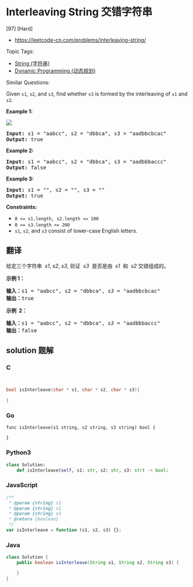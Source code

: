 # Interleaving String 交错字符串

[97] [Hard]

- https://leetcode-cn.com/problems/interleaving-string/

Topic Tags:

- [String (字符串)](https://leetcode-cn.com/tag/string/)
- [Dynamic Programming (动态规划)](https://leetcode-cn.com/tag/dynamic-programming/)

Similar Questions:

Given `s1`, `s2`, and `s3`, find whether `s3` is formed by the interleaving of `s1` and `s2`.

**Example 1:**

![](https://assets.leetcode.com/uploads/2020/09/02/interleave.jpg)

<pre><strong>Input:</strong> s1 = "aabcc", s2 = "dbbca", s3 = "aadbbcbcac"
<strong>Output:</strong> true
</pre>

**Example 2:**

<pre><strong>Input:</strong> s1 = "aabcc", s2 = "dbbca", s3 = "aadbbbaccc"
<strong>Output:</strong> false
</pre>

**Example 3:**

<pre><strong>Input:</strong> s1 = "", s2 = "", s3 = ""
<strong>Output:</strong> true
</pre>

**Constraints:**

- `0 <= s1.length, s2.length <= 100`
- `0 <= s3.length <= 200`
- `s1`, `s2`, and `s3` consist of lower-case English letters.

## 翻译

给定三个字符串  *s1*, _s2_, _s3_, 验证  *s3*  是否是由  *s1*  和  *s2* 交错组成的。

**示例 1：**

<pre><strong>输入：</strong>s1 = "aabcc", s2 = "dbbca", <em>s3</em> = "aadbbcbcac"
<strong>输出：</strong>true
</pre>

**示例  2：**

<pre><strong>输入：</strong>s1 = "aabcc", s2 = "dbbca", <em>s3</em> = "aadbbbaccc"
<strong>输出：</strong>false</pre>

## solution 题解

### C

```c


bool isInterleave(char * s1, char * s2, char * s3){

}
```

### Go

```golang
func isInterleave(s1 string, s2 string, s3 string) bool {

}
```

### Python3

```python
class Solution:
    def isInterleave(self, s1: str, s2: str, s3: str) -> bool:
```

### JavaScript

```javascript
/**
 * @param {string} s1
 * @param {string} s2
 * @param {string} s3
 * @return {boolean}
 */
var isInterleave = function (s1, s2, s3) {};
```

### Java

```java
class Solution {
    public boolean isInterleave(String s1, String s2, String s3) {

    }
}
```
